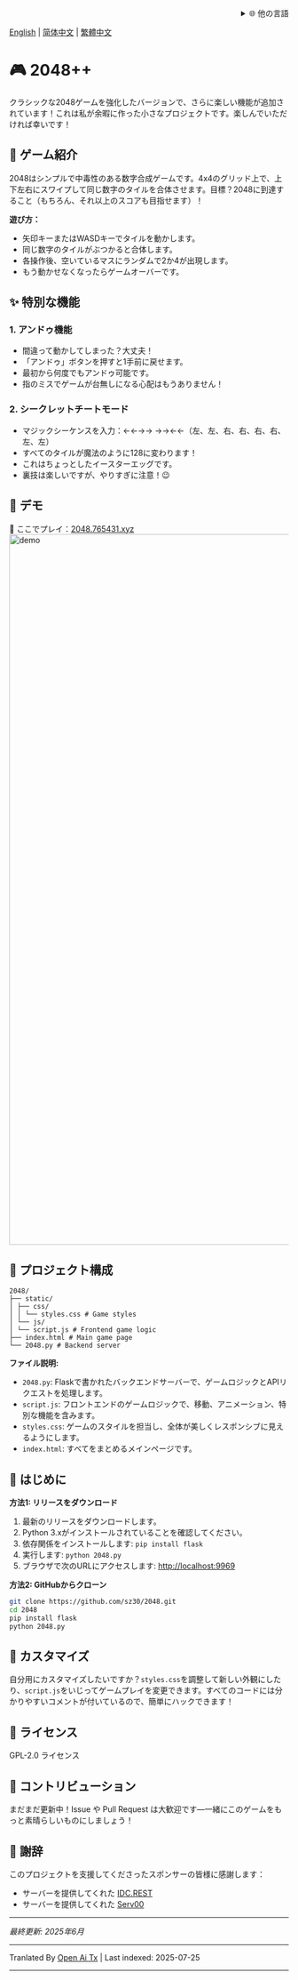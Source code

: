 <div align="right">
  <details>
    <summary >🌐 他の言語</summary>
    <div>
      <div align="center">
        <a href="https://openaitx.github.io/view.html?user=sz30&project=2048-magic&lang=ja">日本語</a>
        | <a href="https://openaitx.github.io/view.html?user=sz30&project=2048-magic&lang=ko">한국어</a>
        | <a href="https://openaitx.github.io/view.html?user=sz30&project=2048-magic&lang=hi">हिन्दी</a>
        | <a href="https://openaitx.github.io/view.html?user=sz30&project=2048-magic&lang=th">ไทย</a>
        | <a href="https://openaitx.github.io/view.html?user=sz30&project=2048-magic&lang=fr">Français</a>
        | <a href="https://openaitx.github.io/view.html?user=sz30&project=2048-magic&lang=de">Deutsch</a>
        | <a href="https://openaitx.github.io/view.html?user=sz30&project=2048-magic&lang=es">Español</a>
        | <a href="https://openaitx.github.io/view.html?user=sz30&project=2048-magic&lang=it">Itapano</a>
        | <a href="https://openaitx.github.io/view.html?user=sz30&project=2048-magic&lang=ru">Русский</a>
        | <a href="https://openaitx.github.io/view.html?user=sz30&project=2048-magic&lang=pt">Português</a>
        | <a href="https://openaitx.github.io/view.html?user=sz30&project=2048-magic&lang=nl">Nederlands</a>
        | <a href="https://openaitx.github.io/view.html?user=sz30&project=2048-magic&lang=pl">Polski</a>
        | <a href="https://openaitx.github.io/view.html?user=sz30&project=2048-magic&lang=ar">العربية</a>
        | <a href="https://openaitx.github.io/view.html?user=sz30&project=2048-magic&lang=fa">فارسی</a>
        | <a href="https://openaitx.github.io/view.html?user=sz30&project=2048-magic&lang=tr">Türkçe</a>
        | <a href="https://openaitx.github.io/view.html?user=sz30&project=2048-magic&lang=vi">Tiếng Việt</a>
        | <a href="https://openaitx.github.io/view.html?user=sz30&project=2048-magic&lang=id">Bahasa Indonesia</a>
      </div>
    </div>
  </details>
</div>


[English](https://raw.githubusercontent.com/sz30/2048--/main/README.md) | [简体中文](https://raw.githubusercontent.com/sz30/2048--/main/README.zh-CN.md) | [繁體中文](https://raw.githubusercontent.com/sz30/2048--/main/README.zh-TW.md)

# 🎮 2048++

クラシックな2048ゲームを強化したバージョンで、さらに楽しい機能が追加されています！これは私が余暇に作った小さなプロジェクトです。楽しんでいただければ幸いです！

## 🎯 ゲーム紹介

2048はシンプルで中毒性のある数字合成ゲームです。4x4のグリッド上で、上下左右にスワイプして同じ数字のタイルを合体させます。目標？2048に到達すること（もちろん、それ以上のスコアも目指せます）！

**遊び方：**
- 矢印キーまたはWASDキーでタイルを動かします。
- 同じ数字のタイルがぶつかると合体します。
- 各操作後、空いているマスにランダムで2か4が出現します。
- もう動かせなくなったらゲームオーバーです。

## ✨ 特別な機能

### 1. アンドゥ機能
- 間違って動かしてしまった？大丈夫！
- 「アンドゥ」ボタンを押すと1手前に戻せます。
- 最初から何度でもアンドゥ可能です。
- 指のミスでゲームが台無しになる心配はもうありません！

### 2. シークレットチートモード
- マジックシーケンスを入力：←←→→ →→←←（左、左、右、右、右、右、左、左）
- すべてのタイルが魔法のように128に変わります！
- これはちょっとしたイースターエッグです。
- 裏技は楽しいですが、やりすぎに注意！😉

## 🎯 デモ

🎯 ここでプレイ：[2048.765431.xyz](https://2048.765431.xyz/)
<img width="1279" alt="demo" src="https://github.com/user-attachments/assets/0df2c956-b6d9-4371-a916-f6ac3ae642be" />



## 📁 プロジェクト構成
```
2048/
├── static/
│ ├── css/
│ │ └── styles.css # Game styles
│ └── js/
│ └── script.js # Frontend game logic
├── index.html # Main game page
└── 2048.py # Backend server
```
**ファイル説明:**
- `2048.py`: Flaskで書かれたバックエンドサーバーで、ゲームロジックとAPIリクエストを処理します。
- `script.js`: フロントエンドのゲームロジックで、移動、アニメーション、特別な機能を含みます。
- `styles.css`: ゲームのスタイルを担当し、全体が美しくレスポンシブに見えるようにします。
- `index.html`: すべてをまとめるメインページです。

## 🚀 はじめに

**方法1: リリースをダウンロード**
1. 最新のリリースをダウンロードします。
2. Python 3.xがインストールされていることを確認してください。
3. 依存関係をインストールします: `pip install flask`
4. 実行します: `python 2048.py`
5. ブラウザで次のURLにアクセスします: [http://localhost:9969](http://localhost:9969)

**方法2: GitHubからクローン**
```bash
git clone https://github.com/sz30/2048.git
cd 2048
pip install flask
python 2048.py
```

## 🎨 カスタマイズ

自分用にカスタマイズしたいですか？`styles.css`を調整して新しい外観にしたり、`script.js`をいじってゲームプレイを変更できます。すべてのコードには分かりやすいコメントが付いているので、簡単にハックできます！

## 📝 ライセンス

GPL-2.0 ライセンス

## 🤝 コントリビューション

まだまだ更新中！Issue や Pull Request は大歓迎です—一緒にこのゲームをもっと素晴らしいものにしましょう！


## 🙏 謝辞

このプロジェクトを支援してくださったスポンサーの皆様に感謝します：
- サーバーを提供してくれた [IDC.REST](https://idc.rest/)
- サーバーを提供してくれた [Serv00](https://www.serv00.com/)

---
_最終更新: 2025年6月_


---

Tranlated By [Open Ai Tx](https://github.com/OpenAiTx/OpenAiTx) | Last indexed: 2025-07-25

---